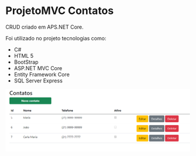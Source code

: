 # ProjetoMVC Contatos
CRUD criado em APS.NET Core.  

  
Foi utilizado no projeto tecnologias como:  
* C#  
* HTML 5  
* BootStrap
* ASP.NET MVC Core  
* Entity Framework Core  
* SQL Server Express  

  
 
![Tela Principal](https://github.com/filipepoeta/ProjetoMVC/blob/main/wwwroot/ImagemExemplo.png)
